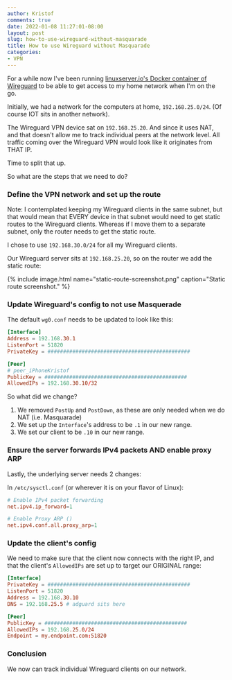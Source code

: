 ```yaml
---
author: Kristof
comments: true
date: 2022-01-08 11:27:01-08:00
layout: post
slug: how-to-use-wireguard-without-masquarade
title: How to use Wireguard without Masquarade
categories:
- VPN
---
```

For a while now I've been running [linuxserver.io's Docker container of Wireguard](https://docs.linuxserver.io/images/docker-wireguard) to be able to get access to my home network when I'm on the go.

Initially, we had a network for the computers at home, `192.168.25.0/24`. (Of course IOT sits in another network).

The Wireguard VPN device sat on `192.168.25.20`. And since it uses NAT, and that doesn't allow me to track individual peers at the network level. All traffic coming over the Wireguard VPN would look like it originates from THAT IP.

Time to split that up. 

So what are the steps that we need to do? 

### Define the VPN network and set up the route
Note: I contemplated keeping my Wireguard clients in the same subnet, but that would mean that EVERY device in that subnet would need to get static routes to the Wireguard clients. Whereas if I move them to a separate subnet, only the router needs to get the static route.

I chose to use `192.168.30.0/24` for all my Wireguard clients.

Our Wireguard server sits at `192.168.25.20`, so on the router we add the static route:

{% include image.html name="static-route-screenshot.png" caption="Static route screenshot." %}

### Update Wireguard's config to not use Masquerade
The default `wg0.conf` needs to be updated to look like this:

```conf
[Interface]
Address = 192.168.30.1
ListenPort = 51820
PrivateKey = ##############################################

[Peer]
# peer_iPhoneKristof
PublicKey = ##############################################
AllowedIPs = 192.168.30.10/32
```

So what did we change? 

1. We removed `PostUp` and `PostDown`, as these are only needed when we do NAT (i.e. Masquarade)
1. We set up the `Interface`'s address to be `.1` in our new range.
1. We set our client to be `.10` in our new range.

### Ensure the server forwards IPv4 packets AND enable proxy ARP
Lastly, the underlying server needs 2 changes:

In `/etc/sysctl.conf` (or wherever it is on your flavor of Linux):

```conf
# Enable IPv4 packet forwarding
net.ipv4.ip_forward=1

# Enable Proxy ARP ()
net.ipv4.conf.all.proxy_arp=1
```

### Update the client's config

We need to make sure that the client now connects with the right IP, and that the client's `AllowedIPs` are set up to target our ORIGINAL range:


```conf
[Interface]
PrivateKey = ##############################################
ListenPort = 51820
Address = 192.168.30.10
DNS = 192.168.25.5 # adguard sits here

[Peer]
PublicKey = ##############################################
AllowedIPs = 192.168.25.0/24
Endpoint = my.endpoint.com:51820
```

### Conclusion
We now can track individual Wireguard clients on our network. 

